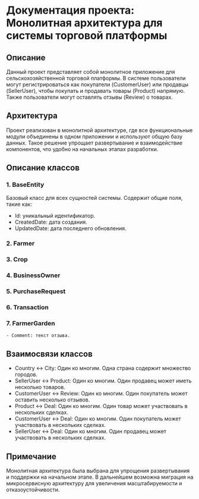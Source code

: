 ﻿# Документация проекта: Монолитная архитектура для системы торговой платформы

## Описание
Данный проект представляет собой монолитное приложение для сельскохозяйственной торговой платформы. В системе пользователи могут регистрироваться как покупатели (CustomerUser) или продавцы (SellerUser), чтобы покупать и продавать товары (Product) напрямую. Также пользователи могут оставлять отзывы (Review) о товарах.

## Архитектура
Проект реализован в монолитной архитектуре, где все функциональные модули объединены в одном приложении и используют общую базу данных. Такое решение упрощает развертывание и взаимодействие компонентов, что удобно на начальных этапах разработки.

## Описание классов

### 1. BaseEntity
Базовый класс для всех сущностей системы. Содержит общие поля, такие как:
- Id: уникальный идентификатор.
- CreatedDate: дата создания.
- UpdatedDate: дата последнего обновления.

### 2. Farmer

### 3. Crop

### 4. BusinessOwner

### 5. PurchaseRequest

### 6. Transaction

### 7. FarmerGarden


    - Comment: текст отзыва.

## Взаимосвязи классов

- Country ↔️ City: Один ко многим. Одна страна содержит множество городов.
- SellerUser ↔️ Product: Один ко многим. Один продавец может иметь несколько товаров.
- CustomerUser ↔️ Review: Один ко многим. Один покупатель может оставить несколько отзывов.
- Product ↔️ Deal: Один ко многим. Один товар может участвовать в нескольких сделках.
- CustomerUser ↔️ Deal: Один ко многим. Один покупатель может участвовать в нескольких сделках.
- SellerUser ↔️ Deal: Один ко многим. Один продавец может участвовать в нескольких сделках.

## Примечание
Монолитная архитектура была выбрана для упрощения развертывания и поддержки на начальном этапе. В дальнейшем возможна миграция на микросервисную архитектуру для увеличения масштабируемости и отказоустойчивости.